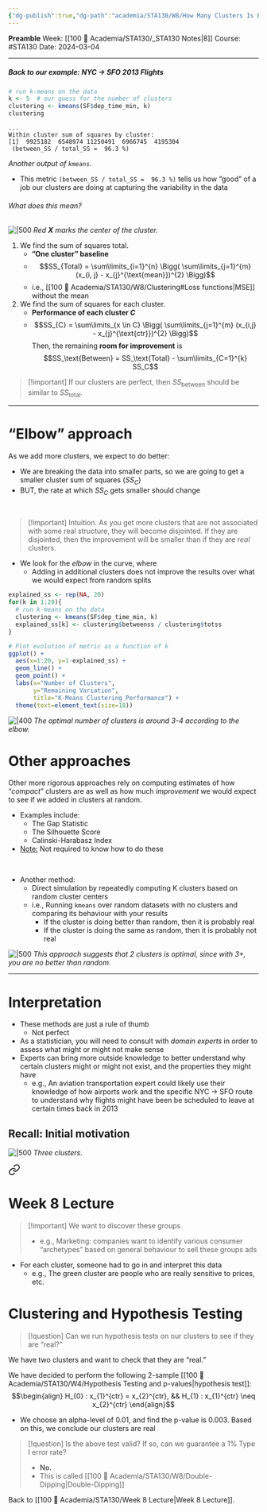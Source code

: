 ```yaml
---
{"dg-publish":true,"dg-path":"academia/STA130/W8/How Many Clusters Is Enough.md","permalink":"/academia/sta-130/w8/how-many-clusters-is-enough/","created":"2024-03-04T14:33:42.410-05:00","updated":"2024-04-21T21:24:18.980-04:00"}
---
```


**Preamble**
Week: [[100 📒 Academia/STA130/_STA130 Notes\|8]]
Course: #STA130
Date: 2024-03-04

---
##### Back to our example: NYC → SFO 2013 Flights

```r
# run k-means on the data
k <- 5  # our guess for the number of clusters
clustering <- kmeans(SF$dep_time_min, k)
clustering
```

```
...
Within cluster sum of squares by cluster:
[1]  9925182  6548974 11250491  6966745  4195304
 (between_SS / total_SS =  96.3 %)
```
*Another output of `kmeans`.*

- This metric `(between_SS / total_SS =  96.3 %)` tells us how “good” of a job our clusters are doing at capturing the variability in the data

###### What does this mean?
![|500](https://i.imgur.com/PKscpTR.png)
*Red **X** marks the center of the cluster.*

1. We find the sum of squares total.
    - **”One cluster” baseline**
    - $$SS_{Total} = \sum\limits_{i=1}^{n} \Bigg( \sum\limits_{j=1}^{m} (x_{i, j} - x_{j}^{\text{mean}})^{2} \Bigg)$$
    - i.e., [[100 📒 Academia/STA130/W8/Clustering#Loss functions\|MSE]] without the mean
2. We find the sum of squares for each cluster.
    - **Performance of each cluster $C$**
    - $$SS_{C} = \sum\limits_{x \in C} \Bigg( \sum\limits_{j=1}^{m} (x_{i,j} - x_{j}^{\text{ctr}})^{2} \Bigg)$$
Then, the remaining **room for improvement** is
$$SS_\text{Between} = SS_\text{Total} - \sum\limits_{C=1}^{k} SS_C$$

> [!important] If our clusters are perfect, then $SS_\text{between}$ should be similar to $SS_\text{total}$.


---
# “Elbow” approach

As we add more clusters, we expect to do better: 
- We are breaking the data into smaller parts, so we are going to get a smaller cluster sum of squares ($SS_C$)
- BUT, the rate at which $SS_C$ gets smaller should change

<br>

> [!important] Intuition.
> As you get more clusters that are not associated with some real structure, they will become disjointed. If they are disjointed, then the improvement will be smaller than if they are *real* clusters.



- We look for the *elbow* in the curve, where
    - Adding in additional clusters does not improve the results over what we would expect from random splits

```r
explained_ss <- rep(NA, 20)
for(k in 1:20){
  # run k-means on the data
  clustering <- kmeans(SF$dep_time_min, k)
  explained_ss[k] <- clustering$betweenss / clustering$totss
}

# Plot evolution of metric as a function of k
ggplot() + 
  aes(x=1:20, y=1-explained_ss) +
  geom_line() + 
  geom_point() +
  labs(x="Number of Clusters", 
       y="Remaining Variation",
       title="K-Means Clustering Performance") +
  theme(text=element_text(size=18))
```

![|400](https://i.imgur.com/yNqWqGd.png)
*The optimal number of clusters is around 3-4 according to the elbow.*

# Other approaches

Other more rigorous approaches rely on computing estimates of how “*compact*” clusters are as well as how much *improvement* we would expect to see if we added in clusters at random.
- Examples include:
    - The Gap Statistic
    - The Silhouette Score
    - Calinski-Harabasz Index
-  <u>Note:</u> Not required to know how to do these

<br>

- Another method:
    - Direct simulation by repeatedly computing K clusters based on random cluster centers
    - i.e., Running `kmeans` over random datasets with no clusters and comparing its behaviour with your results
        - If the cluster is doing better than random, then it is probably real
        - If the cluster is doing the same as random, then it is probably not real

![|500](https://i.imgur.com/rF6NnnN.png)
*This approach suggests that 2 clusters is optimal, since with 3+, you are no better than random.*

---
# Interpretation

- These methods are just a rule of thumb
    - Not perfect
- As a statistician, you will need to consult with *domain experts* in order to assess what might or might not make sense
- Experts can bring more outside knowledge to better understand why certain clusters might or might not exist, and the properties they might have
    - e.g., An aviation transportation expert could likely use their knowledge of how airports work and the specific NYC → SFO route to understand why flights might have been be scheduled to leave at certain times back in 2013

## Recall: Initial motivation

![|500](https://i.imgur.com/q8FUNPa.png)
*Three clusters.*


<div class="transclusion internal-embed is-loaded"><a class="markdown-embed-link" href="/academia/sta-130/week-8-lecture/#42bec5" aria-label="Open link"><svg xmlns="http://www.w3.org/2000/svg" width="24" height="24" viewBox="0 0 24 24" fill="none" stroke="currentColor" stroke-width="2" stroke-linecap="round" stroke-linejoin="round" class="svg-icon lucide-link"><path d="M10 13a5 5 0 0 0 7.54.54l3-3a5 5 0 0 0-7.07-7.07l-1.72 1.71"></path><path d="M14 11a5 5 0 0 0-7.54-.54l-3 3a5 5 0 0 0 7.07 7.07l1.71-1.71"></path></svg></a><div class="markdown-embed">

<div class="markdown-embed-title">

# Week 8 Lecture

</div>


> [!important] We want to discover these groups
> - e.g., Marketing: companies want to identify various consumer “archetypes” based on general behaviour to sell these groups ads

</div></div>


- For each cluster, someone had to go in and interpret this data
    - e.g., The green cluster are people who are really sensitive to prices, etc.

# Clustering and Hypothesis Testing

> [!question] Can we run hypothesis tests on our clusters to see if they are “real?”

We have two clusters and want to check that they are “real.”

We have decided to perform the following 2-sample [[100 📒 Academia/STA130/W4/Hypothesis Testing and p-values\|hypothesis test]]: $$\begin{align} H_{0} : x_{1}^{ctr} = x_{2}^{ctr}, && H_{1} : x_{1}^{ctr} \neq x_{2}^{ctr} \end{align}$$
- We choose an alpha-level of 0.01, and find the p-value is 0.003. Based on this, we conclude our clusters are real

> [!question] Is the above test valid? If so, can we guarantee a 1% Type I error rate?
> - **No.**
> - This is called [[100 📒 Academia/STA130/W8/Double-Dipping\|Double-Dipping]]

Back to [[100 📒 Academia/STA130/Week 8 Lecture\|Week 8 Lecture]].